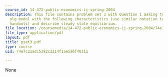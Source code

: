 ```yaml
---
course_id: 14-472-public-economics-ii-spring-2004
description: This file contains problem set 3 with Question 1 asking to set up an
  olg model with the following characteristics (use similar notation to that in the
  handouts) and describe steady state equilibrium.
file_location: /coursemedia/14-472-public-economics-ii-spring-2004/74e7c21adc5382c2214f1ae5a6f40311_pset3.pdf
file_type: application/pdf
layout: pdf
title: pset3.pdf
type: course
uid: 74e7c21adc5382c2214f1ae5a6f40311

---
```

None